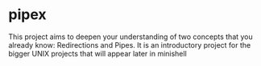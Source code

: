 # pipex
This project aims to deepen your understanding of two concepts that you already know: Redirections and Pipes. It is an introductory project for the bigger UNIX projects that will appear later in minishell
